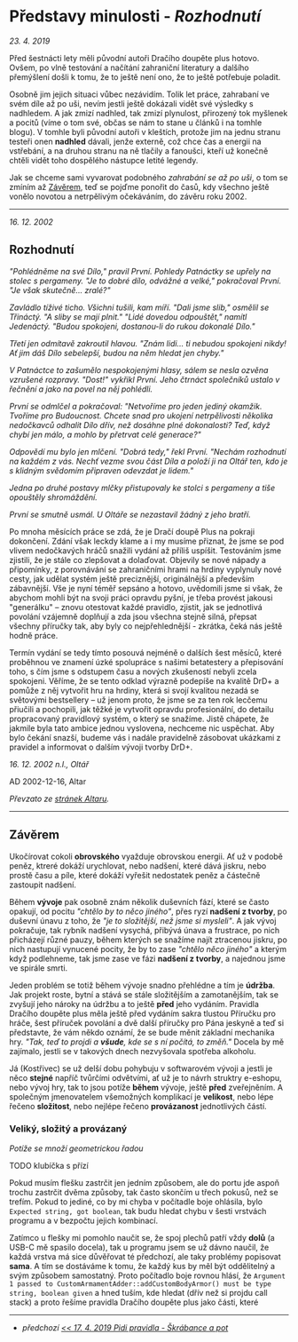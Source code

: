 # Představy minulosti - *Rozhodnutí*

*23. 4. 2019*

Před šestnácti lety měli původní autoři Dračího doupěte plus hotovo. Ovšem, po vlně testování a načítání zahraniční literatury a dalšího přemýšlení došli k tomu, že to ještě není ono, že to ještě potřebuje poladit.

Osobně jim jejich situaci vůbec nezávidím. Tolik let práce, zahrabaní ve svém díle až po uši, nevím jestli ještě dokázali vidět své výsledky s nadhledem. A jak zmizí nadhled, tak zmizí plynulost, přirozený tok myšlenek a pocitů (víme o tom své, občas se nám to stane u článků i na tomhle blogu). V tomhle byli původní autoři v kleštích, protože jim na jednu stranu testeři onen **nadhled** dávali, jenže externě, což chce čas a energii na vstřebání, a na druhou stranu na ně tlačily a fanoušci, kteří už konečně chtěli vidět toho dospělého nástupce letité legendy.

Jak se chceme sami vyvarovat podobného *zahrabání se až po uši*, o tom se zmíním až [Závěrem](Závěrem), teď se pojďme ponořit do časů, kdy všechno ještě vonělo novotou a netrpělivým očekáváním, do závěru roku 2002.

---
*16. 12. 2002*

## Rozhodnutí

*"Pohlédněme na své Dílo," pravil První. Pohledy Patnáctky se upřely na stolec s pergameny.
	"Je to dobré dílo, odvážné a velké," pokračoval První. "Je však skutečně... zralé?"*

*Zavládlo tíživé ticho. Všichni tušili, kam míří.
"Dali jsme slib," osmělil se Třináctý. "A sliby se mají plnit."
"Lidé dovedou odpouštět," namítl Jedenáctý. "Budou spokojeni, dostanou-li do rukou dokonalé Dílo."*

*Třetí jen odmítavě zakroutil hlavou. "Znám lidi... ti nebudou spokojeni nikdy! Ať jim dáš Dílo sebelepší, budou na něm hledat jen chyby."*

*V Patnáctce to zašumělo nespokojenými hlasy, sálem se nesla ozvěna vzrušené rozpravy.
"Dost!" vykřikl První. Jeho čtrnáct společníků ustalo v řečnění a jako na povel na něj pohlédli.*

*První se odmlčel a pokračoval: "Netvoříme pro jeden jediný okamžik. Tvoříme pro Budoucnost. Chcete snad pro ukojení netrpělivosti několika nedočkavců odhalit Dílo dřív, než dosáhne plné dokonalosti? Teď, když chybí jen málo, a mohlo by přetrvat celé generace?"*

*Odpovědí mu bylo jen mlčení.
"Dobrá tedy," řekl První. "Nechám rozhodnutí na každém z vás. Nechť vezme svou část Díla a položí ji na Oltář ten, kdo je s klidným svědomím připraven odevzdat je lidem."*

*Jedna po druhé postavy mlčky přistupovaly ke stolci s pergameny a tiše opouštěly shromáždění.*

*První se smutně usmál. U Oltáře se nezastavil žádný z jeho bratří.*

Po mnoha měsících práce se zdá, že je Dračí doupě Plus na pokraji dokončení. Zdání však leckdy
    klame a i my musíme přiznat, že jsme se pod vlivem nedočkavých hráčů snažili vydání až příliš
    uspíšit. Testováním jsme zjistili, že je stále co zlepšovat a dolaďovat. Objevily se nové nápady
    a připomínky, z porovnávání se zahraničními hrami na hrdiny vyplynuly nové cesty, jak udělat
    systém ještě preciznější, originálnější a především zábavnější. Vše je nyní téměř sepsáno a
    hotovo, uvědomili jsme si však, že abychom mohli být na svoji práci opravdu pyšní, je třeba
    provést jakousi "generálku" – znovu otestovat každé pravidlo, zjistit, jak se jednotlivá
    povolání vzájemně doplňují a zda jsou všechna stejně silná, přepsat všechny příručky tak, aby
    byly co nejpřehlednější - zkrátka, čeká nás ještě hodně práce.

Termín vydání se tedy tímto posouvá nejméně o dalších šest měsíců, které proběhnou ve znamení
    úzké spolupráce s našimi betatestery a přepisování toho, s čím jsme s odstupem času a nových
    zkušeností nebyli zcela spokojeni. Věříme, že se tento odklad výrazně podepíše na kvalitě DrD+ a
    pomůže z něj vytvořit hru na hrdiny, která si svojí kvalitou nezadá se světovými bestsellery –
    už jenom proto, že jsme se za ten rok lecčemu přiučili a pochopili, jak těžké je vytvořit
    opravdu profesionální, do detailu propracovaný pravidlový systém, o který se snažíme. Jistě
    chápete, že jakmile byla tato ambice jednou vyslovena, nechceme nic uspěchat. Aby bylo čekání
    snazší, budeme vás i nadále pravidelně zásobovat ukázkami z pravidel a informovat o dalším
    vývoji tvorby DrD+.

*16. 12. 2002 n.l., Oltář*

AD 2002-12-16, Altar

*Převzato ze [stránek Altaru](https://www.altar.cz/drdplus/rozhodnuti.html).*

---

## Závěrem

Ukočírovat cokoli **obrovského** vyažduje obrovskou energii. Ať už v podobě peněz, ktreré dokáží urychlovat, nebo nadšení, které dává jiskru, nebo prostě času a píle, které dokáží vyřešit nedostatek peněz a částečně zastoupit nadšení.

Během **vývoje** pak osobně znám několik duševních fází, které se často opakují, od pocitu *"chtělo by to něco jiného"*, přes ryzí **nadšení z tvorby**, po duševní únavu z toho, že *"je to složitější, než jsme si mysleli"*. A jak vývoj pokračuje, tak rybník nadšení vysychá, přibývá únava a frustrace, po nich přicházejí různé pauzy, během kterých se snažíme najít ztracenou jiskru, po nich nastupují vynucené pocity, že by to zase *"chtělo něco jiného"* a kterým když podlehneme, tak jsme zase ve fázi **nadšení z tvorby**, a najednou jsme ve spirále smrti.

Jeden problém se totiž během vývoje snadno přehlédne a tím je **údržba**. Jak projekt roste, bytní a stává se stále složitějším a zamotanějším, tak se zvyšují jeho nároky na údržbu a to ještě **před** jeho vydáním. Pravidla Dračího doupěte plus měla ještě před vydáním sakra tlustou Příručku pro hráče, šest příruček povolání a dvě další příručky pro Pána jeskyně a teď si představte, že vám někdo oznámí, že se bude měnit základní mechanika hry. *"Tak, teď to projdi a **všude**, kde se s ní počítá, to změň."* Docela by mě zajímalo, jestli se v takových dnech nezvyšovala spotřeba alkoholu.

Já (Kostřivec) se už delší dobu pohybuju v softwarovém vývoji a jestli je něco **stejné** napříč tvůrčími odvětvími, ať už je to návrh struktry e-eshopu, nebo vývoj hry, tak to jsou potíže **během** vývoje, ještě **před** zveřejněním.
A společným jmenovatelem všemožných komplikací je **velikost**, nebo lépe řečeno **složitost**, nebo nejlépe řečeno **provázanost** jednotlivých částí.

### Veliký, složitý a provázaný
*Potíže se množí geometrickou řadou*

TODO klubíčka s přízí

Pokud musím flešku zastrčit jen jedním způsobem, ale do portu jde aspoň trochu zastrčit dvěma způsoby, tak často skončím u třech pokusů, než se trefím. Pokud to jediné, co by mi chyba v počítadle boje ohlásila, bylo `Expected string, got boolean`, tak budu hledat chybu v šesti vrstvách programu a v bezpočtu jejich kombinací.

Zatímco u flešky mi pomohlo naučit se, že spoj plechů patří vždy **dolů** (a USB-C mě spasilo docela), tak u programu jsem se už dávno naučil, že každá vrstva má sice důvěřovat té předchozí, ale taky problémy popisovat **sama**. A tím se dostáváme k tomu, že každý kus by měl být oddělitelný a svým způsobem samostatný. Proto počítadlo boje rovnou hlásí, že `Argument 1 passed to CustomArmamentAdder::addCustomBodyArmor() must be type string, boolean given` a hned tuším, kde hledat (dřív než si projdu call stack) a proto řešíme pravidla Dračího doupěte plus jako části, které

---
- *předchozí [<< 17. 4. 2019 Pidi pravidla - Škrábance a pot](2019-04-17-pidi_pravidla_skrabance_a_pot.md)*
